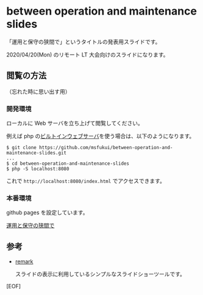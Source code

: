# between operation and maintenance slides

「運用と保守の狭間で」というタイトルの発表用スライドです。

2020/04/20(Mon) のリモート LT 大会向けのスライドになります。

## 閲覧の方法

（忘れた時に思い出す用）

### 開発環境

ローカルに Web サーバを立ち上げて閲覧してください。

例えば php の[ビルトインウェブサーバ](https://www.php.net/manual/ja/features.commandline.webserver.php)を使う場合は、以下のようになります。

```
$ git clone https://github.com/msfukui/between-operation-and-maintenance-slides.git
...
$ cd between-operation-and-maintenance-slides
$ php -S localhost:8080
```

これで `http://localhost:8080/index.html` でアクセスできます。

### 本番環境

github pages を設定しています。

[運用と保守の狭間で](https://msfukui.github.io/between-operation-and-maintenance-slides/index.html)

## 参考

* [remark](https://remarkjs.com/)

  スライドの表示に利用しているシンプルなスライドショーツールです。

[EOF]
